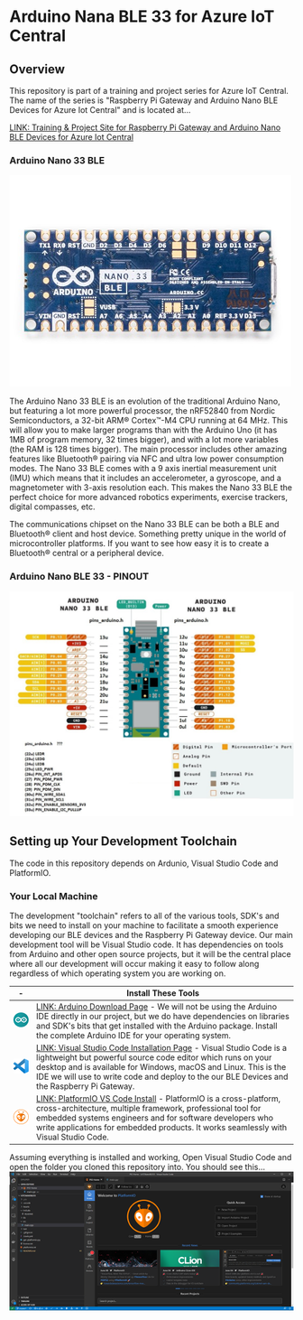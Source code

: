 # Arduino Nana BLE 33 for Azure IoT Central

## Overview
This repository is part of a training and project series for Azure IoT Central. The name of the series is "Raspberry Pi Gateway and Arduino Nano BLE Devices for Azure Iot Central" and is located at...

[LINK: Training & Project Site for Raspberry Pi Gateway and Arduino Nano BLE Devices for Azure Iot Central](http://www.hackinmakin.com/Raspberry%20Pi%20Gateway%20and%20BLE/index.html)


### Arduino Nano 33 BLE
![alt text](./Assets/nano-ble-33.jpg "Arduino Nano 33 BLE") 

The Arduino Nano 33 BLE is an evolution of the traditional Arduino Nano, but featuring a lot more powerful processor, the 
nRF52840 from Nordic Semiconductors, a 32-bit ARM® Cortex™-M4 CPU running at 64 MHz. This will allow you to make larger programs 
than with the Arduino Uno (it has 1MB of program memory, 32 times bigger), and with a lot more variables (the RAM is 128 times bigger). 
The main processor includes other amazing features like Bluetooth® pairing via NFC and ultra low power consumption modes. The Nano 
33 BLE comes with a 9 axis inertial measurement unit (IMU) which means that it includes an accelerometer, a gyroscope, and a 
magnetometer with 3-axis resolution each. This makes the Nano 33 BLE the perfect choice for more advanced robotics experiments, exercise trackers, digital compasses, etc.

The communications chipset on the Nano 33 BLE can be both a BLE and Bluetooth® client and host device. Something pretty unique in the world of 
microcontroller platforms. If you want to see how easy it is to create a Bluetooth® central or a peripheral device.

### Arduino Nano BLE 33 - PINOUT
![alt text](./Assets/nano33blepinout.png "Arduino Nano 33 BLE Pinout") 

## Setting up Your Development Toolchain
The code in this repository depends on Ardunio, Visual Studio Code and PlatformIO.

### Your Local Machine
The development "toolchain" refers to all of the various tools, SDK's and bits we need to install on your machine to facilitate a smooth experience 
developing our BLE devices and the Raspberry Pi Gateway device. Our main development tool will be Visual Studio code. It has dependencies on tools 
from Arduino and other open source projects, but it will be the central place where all our development will occur making it easy to follow along 
regardless of which operating system you are working on.

| - | Install These Tools |
|---|---|
| ![Arduino](./Assets/arduino-icon-100.png) | [LINK: Arduino Download Page](https://www.arduino.cc/en/Main/Software) - We will not be using the Arduino IDE directly in our project, but we do have dependencies on libraries and SDK's bits that get installed with the Arduino package. Install the complete Arduino IDE for your operating system. |
| ![Visual Studio Code](./Assets/vs-code-icon-100.png) | [LINK: Visual Studio Code Installation Page](https://code.visualstudio.com/download) - Visual Studio Code is a lightweight but powerful source code editor which runs on your desktop and is available for Windows, macOS and Linux. This is the IDE we will use to write code and deploy to the our BLE Devices and the Raspberry Pi Gateway.  |
| ![PlatformIO](./Assets/platformio-icon-100.png) | [LINK: PlatformIO VS Code Install](https://platformio.org/platformio-ide) - PlatformIO is a cross-platform, cross-architecture, multiple framework, professional tool for embedded systems engineers and for software developers who write applications for embedded products. It works seamlessly with Visual Studio Code. |

Assuming everything is installed and working, Open Visual Studio Code and open the folder you cloned this repository into. You should see this...
![Start](./Assets/vscode-startup-with-platformio.png)